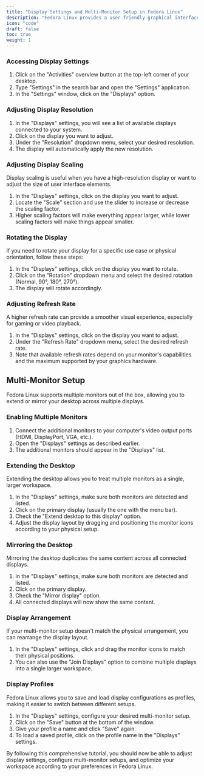 ```yaml
---
title: "Display Settings and Multi-Monitor Setup in Fedora Linux"
description: "Fedora Linux provides a user-friendly graphical interface for managing display settings and configuring multi-monitor setups. In this tutorial, we will cover how to adjust display resolution, scaling, rotation, refresh rate, and how to set up multiple monitors for an enhanced workspace experience."
icon: "code"
draft: false
toc: true
weight: 1
---
```


### Accessing Display Settings

1. Click on the "Activities" overview button at the top-left corner of your desktop.
2. Type "Settings" in the search bar and open the "Settings" application.
3. In the "Settings" window, click on the "Displays" option.

### Adjusting Display Resolution

1. In the "Displays" settings, you will see a list of available displays connected to your system.
2. Click on the display you want to adjust.
3. Under the "Resolution" dropdown menu, select your desired resolution.
4. The display will automatically apply the new resolution.

### Adjusting Display Scaling

Display scaling is useful when you have a high-resolution display or want to adjust the size of user interface elements.

1. In the "Displays" settings, click on the display you want to adjust.
2. Locate the "Scale" section and use the slider to increase or decrease the scaling factor.
3. Higher scaling factors will make everything appear larger, while lower scaling factors will make things appear smaller.

### Rotating the Display

If you need to rotate your display for a specific use case or physical orientation, follow these steps:

1. In the "Displays" settings, click on the display you want to rotate.
2. Click on the "Rotation" dropdown menu and select the desired rotation (Normal, 90°, 180°, 270°).
3. The display will rotate accordingly.

### Adjusting Refresh Rate

A higher refresh rate can provide a smoother visual experience, especially for gaming or video playback.

1. In the "Displays" settings, click on the display you want to adjust.
2. Under the "Refresh Rate" dropdown menu, select the desired refresh rate.
3. Note that available refresh rates depend on your monitor's capabilities and the maximum supported by your graphics hardware.

## Multi-Monitor Setup

Fedora Linux supports multiple monitors out of the box, allowing you to extend or mirror your desktop across multiple displays.

### Enabling Multiple Monitors

1. Connect the additional monitors to your computer's video output ports (HDMI, DisplayPort, VGA, etc.).
2. Open the "Displays" settings as described earlier.
3. The additional monitors should appear in the "Displays" list.

### Extending the Desktop

Extending the desktop allows you to treat multiple monitors as a single, larger workspace.

1. In the "Displays" settings, make sure both monitors are detected and listed.
2. Click on the primary display (usually the one with the menu bar).
3. Check the "Extend desktop to this display" option.
4. Adjust the display layout by dragging and positioning the monitor icons according to your physical setup.

### Mirroring the Desktop

Mirroring the desktop duplicates the same content across all connected displays.

1. In the "Displays" settings, make sure both monitors are detected and listed.
2. Click on the primary display.
3. Check the "Mirror display" option.
4. All connected displays will now show the same content.

### Display Arrangement

If your multi-monitor setup doesn't match the physical arrangement, you can rearrange the display layout.

1. In the "Displays" settings, click and drag the monitor icons to match their physical positions.
2. You can also use the "Join Displays" option to combine multiple displays into a single larger workspace.

### Display Profiles

Fedora Linux allows you to save and load display configurations as profiles, making it easier to switch between different setups.

1. In the "Displays" settings, configure your desired multi-monitor setup.
2. Click on the "Save" button at the bottom of the window.
3. Give your profile a name and click "Save" again.
4. To load a saved profile, click on the profile name in the "Displays" settings.

By following this comprehensive tutorial, you should now be able to adjust display settings, configure multi-monitor setups, and optimize your workspace according to your preferences in Fedora Linux.